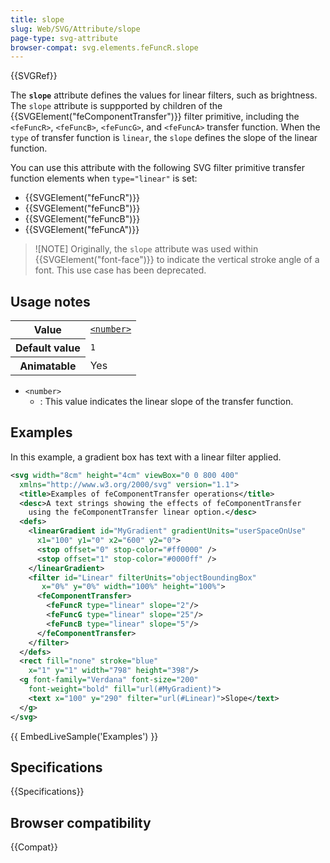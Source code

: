 ```yaml
---
title: slope
slug: Web/SVG/Attribute/slope
page-type: svg-attribute
browser-compat: svg.elements.feFuncR.slope
---
```


{{SVGRef}}

The **`slope`** attribute defines the values for linear filters, such as brightness. The `slope` attribute is suppported by children of the {{SVGElement("feComponentTransfer")}} filter primitive, including the `<feFuncR>`, `<feFuncB>`, `<feFuncG>`, and `<feFuncA>` transfer function. When the `type` of transfer function is `linear`, the `slope` defines the slope of the linear function.

You can use this attribute with the following SVG filter primitive transfer function elements when `type="linear"` is set:

- {{SVGElement("feFuncR")}}
- {{SVGElement("feFuncB")}}
- {{SVGElement("feFuncB")}}
- {{SVGElement("feFuncA")}}

> ![NOTE]
> Originally, the `slope` attribute was used within {{SVGElement("font-face")}} to indicate the vertical stroke angle of a font. This use case has been deprecated.

## Usage notes

<table class="properties">
  <tbody>
    <tr>
      <th scope="row">Value</th>
      <td>
        <code
          ><a href="/en-US/docs/Web/SVG/Content_type#number"
            >&#x3C;number></a
          ></code
        >
      </td>
    </tr>
    <tr>
      <th scope="row">Default value</th>
      <td><code>1</code></td>
    </tr>
    <tr>
      <th scope="row">Animatable</th>
      <td>Yes</td>
    </tr>
  </tbody>
</table>

- `<number>`
  - : This value indicates the linear slope of the transfer function.

## Examples

In this example, a gradient box has text with a linear filter applied.

```svg
<svg width="8cm" height="4cm" viewBox="0 0 800 400"
  xmlns="http://www.w3.org/2000/svg" version="1.1">
  <title>Examples of feComponentTransfer operations</title>
  <desc>A text strings showing the effects of feComponentTransfer
    using the feComponentTransfer linear option.</desc>
  <defs>
    <linearGradient id="MyGradient" gradientUnits="userSpaceOnUse"
      x1="100" y1="0" x2="600" y2="0">
      <stop offset="0" stop-color="#ff0000" />
      <stop offset="1" stop-color="#0000ff" />
    </linearGradient>
    <filter id="Linear" filterUnits="objectBoundingBox"
       x="0%" y="0%" width="100%" height="100%">
      <feComponentTransfer>
        <feFuncR type="linear" slope="2"/>
        <feFuncG type="linear" slope="25"/>
        <feFuncB type="linear" slope="5"/>
      </feComponentTransfer>
    </filter>
  </defs>
  <rect fill="none" stroke="blue"
    x="1" y="1" width="798" height="398"/>
  <g font-family="Verdana" font-size="200"
    font-weight="bold" fill="url(#MyGradient)">
    <text x="100" y="290" filter="url(#Linear)">Slope</text>
  </g>
</svg>
```

{{ EmbedLiveSample('Examples') }}

## Specifications

{{Specifications}}

## Browser compatibility

{{Compat}}
